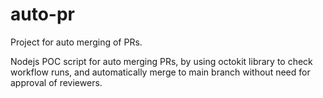 # auto-pr
Project for auto merging of PRs.

Nodejs POC script for auto merging PRs, by using octokit library to check workflow runs, and automatically merge to main branch without need for approval of reviewers. 
